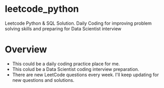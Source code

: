 # leetcode_python
Leetcode Python & SQL Solution. Daily Coding for improving problem solving skills and preparing for Data Scientist interview

# Overview
- This could be a daily coding practice place for me.
- This colud be a Data Scientist coding interview preparation.
- There are new LeetCode questions every week. I'll keep updating for new questions and solutions.
